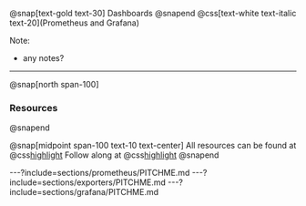 @snap[text-gold text-30]
Dashboards
@snapend
@css[text-white text-italic text-20](Prometheus and Grafana)

Note:   
- any notes?

---
@snap[north span-100]
### Resources
@snapend

@snap[midpoint span-100 text-10 text-center]
All resources can be found at @css[highlight](S:\Development\DashboardResources)
Follow along at @css[highlight]([https://gitpitch.com/AdamSmith89/<wbr>GrafanaPrometheus-Workshop]())
@snapend

---?include=sections/prometheus/PITCHME.md
---?include=sections/exporters/PITCHME.md
---?include=sections/grafana/PITCHME.md